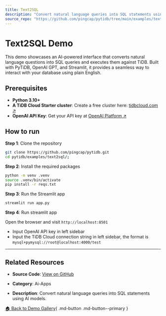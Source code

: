 ```yaml
---
title: Text2SQL
description: "Convert natural language queries into SQL statements using AI models."
source_repo: "https://github.com/pingcap/pytidb/tree/main/examples/text2sql"
---
```


# Text2SQL Demo

This demo showcases an AI-powered interface that converts natural language questions into SQL queries and executes them against TiDB. Built with PyTiDB, OpenAI GPT, and Streamlit, it provides a seamless way to interact with your database using plain English.

## Prerequisites

- **Python 3.10+**
- **A TiDB Cloud Starter cluster**: Create a free cluster here: [tidbcloud.com ↗️](https://tidbcloud.com/?utm_source=github&utm_medium=referral&utm_campaign=pytidb_readme)
- **OpenAI API Key**: Get your API key at [OpenAI Platform ↗️](https://platform.openai.com/api-keys)


## How to run

**Step 1**: Clone the repository

```bash
git clone https://github.com/pingcap/pytidb.git
cd pytidb/examples/text2sql/;
```

**Step 2**: Install the required packages

```bash
python -m venv .venv
source .venv/bin/activate
pip install -r reqs.txt
```

**Step 3**: Run the Streamlit app

```bash
streamlit run app.py
```

**Step 4**: Run streamlit app

Open the browser and visit `http://localhost:8501`

* Input OpenAI API key in left sidebar
* Input the TiDB Cloud connection string in left sidebar, the format is `mysql+pymysql://root@localhost:4000/test`

---

## Related Resources

- **Source Code**: [View on GitHub](https://github.com/pingcap/pytidb/tree/main/examples/text2sql)
- **Category**: Ai-Apps

- **Description**: Convert natural language queries into SQL statements using AI models.


[🏠 Back to Demo Gallery](../index.md){ .md-button .md-button--primary } 